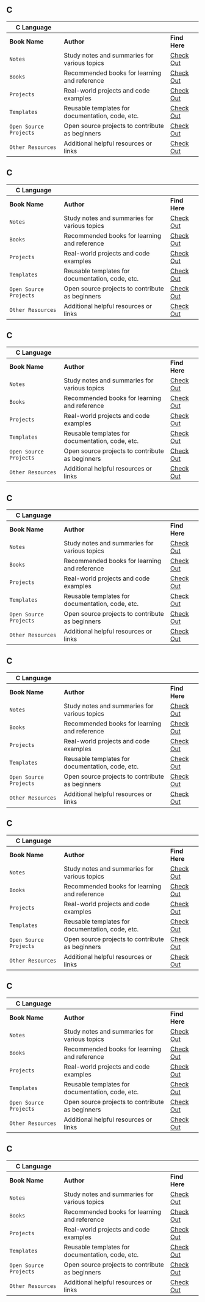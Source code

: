 
## C
|**C Language**           |                                             |                                    |
|-------------------------|---------------------------------------------|-----------------------------------|
| **Book Name**       | **Author**                             | **Find Here**                    |
| `Notes`                 | Study notes and summaries for various topics | [Check Out](https://github.com/iTusharyadav/know-more/blob/main/resources/notes.md)         |
| `Books`                 | Recommended books for learning and reference | [Check Out](books.md)         |
| `Projects`              | Real-world projects and code examples       | [Check Out](projects.md)   |
| `Templates`             | Reusable templates for documentation, code, etc. | [Check Out](templates.md) |
| `Open Source Projects`  | Open source projects to contribute as beginners  | [Check Out](projects.md)   |
| `Other Resources`       | Additional helpful resources or links       | [Check Out](resources.md) |
## C
|**C Language**           |                                             |                                    |
|-------------------------|---------------------------------------------|-----------------------------------|
| **Book Name**       | **Author**                             | **Find Here**                    |
| `Notes`                 | Study notes and summaries for various topics | [Check Out](https://github.com/iTusharyadav/know-more/blob/main/resources/notes.md)         |
| `Books`                 | Recommended books for learning and reference | [Check Out](books.md)         |
| `Projects`              | Real-world projects and code examples       | [Check Out](projects.md)   |
| `Templates`             | Reusable templates for documentation, code, etc. | [Check Out](templates.md) |
| `Open Source Projects`  | Open source projects to contribute as beginners  | [Check Out](projects.md)   |
| `Other Resources`       | Additional helpful resources or links       | [Check Out](resources.md) |
## C
|**C Language**           |                                             |                                    |
|-------------------------|---------------------------------------------|-----------------------------------|
| **Book Name**       | **Author**                             | **Find Here**                    |
| `Notes`                 | Study notes and summaries for various topics | [Check Out](https://github.com/iTusharyadav/know-more/blob/main/resources/notes.md)         |
| `Books`                 | Recommended books for learning and reference | [Check Out](books.md)         |
| `Projects`              | Real-world projects and code examples       | [Check Out](projects.md)   |
| `Templates`             | Reusable templates for documentation, code, etc. | [Check Out](templates.md) |
| `Open Source Projects`  | Open source projects to contribute as beginners  | [Check Out](projects.md)   |
| `Other Resources`       | Additional helpful resources or links       | [Check Out](resources.md) |
## C
|**C Language**           |                                             |                                    |
|-------------------------|---------------------------------------------|-----------------------------------|
| **Book Name**       | **Author**                             | **Find Here**                    |
| `Notes`                 | Study notes and summaries for various topics | [Check Out](https://github.com/iTusharyadav/know-more/blob/main/resources/notes.md)         |
| `Books`                 | Recommended books for learning and reference | [Check Out](books.md)         |
| `Projects`              | Real-world projects and code examples       | [Check Out](projects.md)   |
| `Templates`             | Reusable templates for documentation, code, etc. | [Check Out](templates.md) |
| `Open Source Projects`  | Open source projects to contribute as beginners  | [Check Out](projects.md)   |
| `Other Resources`       | Additional helpful resources or links       | [Check Out](resources.md) |

## C
|**C Language**           |                                             |                                    |
|-------------------------|---------------------------------------------|-----------------------------------|
| **Book Name**       | **Author**                             | **Find Here**                    |
| `Notes`                 | Study notes and summaries for various topics | [Check Out](https://github.com/iTusharyadav/know-more/blob/main/resources/notes.md)         |
| `Books`                 | Recommended books for learning and reference | [Check Out](books.md)         |
| `Projects`              | Real-world projects and code examples       | [Check Out](projects.md)   |
| `Templates`             | Reusable templates for documentation, code, etc. | [Check Out](templates.md) |
| `Open Source Projects`  | Open source projects to contribute as beginners  | [Check Out](projects.md)   |
| `Other Resources`       | Additional helpful resources or links       | [Check Out](resources.md) |

## C
|**C Language**           |                                             |                                    |
|-------------------------|---------------------------------------------|-----------------------------------|
| **Book Name**       | **Author**                             | **Find Here**                    |
| `Notes`                 | Study notes and summaries for various topics | [Check Out](https://github.com/iTusharyadav/know-more/blob/main/resources/notes.md)         |
| `Books`                 | Recommended books for learning and reference | [Check Out](books.md)         |
| `Projects`              | Real-world projects and code examples       | [Check Out](projects.md)   |
| `Templates`             | Reusable templates for documentation, code, etc. | [Check Out](templates.md) |
| `Open Source Projects`  | Open source projects to contribute as beginners  | [Check Out](projects.md)   |
| `Other Resources`       | Additional helpful resources or links       | [Check Out](resources.md) |
## C
|**C Language**           |                                             |                                    |
|-------------------------|---------------------------------------------|-----------------------------------|
| **Book Name**       | **Author**                             | **Find Here**                    |
| `Notes`                 | Study notes and summaries for various topics | [Check Out](https://github.com/iTusharyadav/know-more/blob/main/resources/notes.md)         |
| `Books`                 | Recommended books for learning and reference | [Check Out](books.md)         |
| `Projects`              | Real-world projects and code examples       | [Check Out](projects.md)   |
| `Templates`             | Reusable templates for documentation, code, etc. | [Check Out](templates.md) |
| `Open Source Projects`  | Open source projects to contribute as beginners  | [Check Out](projects.md)   |
| `Other Resources`       | Additional helpful resources or links       | [Check Out](resources.md) |
## C
|**C Language**           |                                             |                                    |
|-------------------------|---------------------------------------------|-----------------------------------|
| **Book Name**       | **Author**                             | **Find Here**                    |
| `Notes`                 | Study notes and summaries for various topics | [Check Out](https://github.com/iTusharyadav/know-more/blob/main/resources/notes.md)         |
| `Books`                 | Recommended books for learning and reference | [Check Out](books.md)         |
| `Projects`              | Real-world projects and code examples       | [Check Out](projects.md)   |
| `Templates`             | Reusable templates for documentation, code, etc. | [Check Out](templates.md) |
| `Open Source Projects`  | Open source projects to contribute as beginners  | [Check Out](projects.md)   |
| `Other Resources`       | Additional helpful resources or links       | [Check Out](resources.md) |
